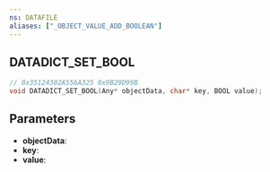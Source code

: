 ```yaml
---
ns: DATAFILE
aliases: ["_OBJECT_VALUE_ADD_BOOLEAN"]
---
```

## DATADICT_SET_BOOL

```c
// 0x35124302A556A325 0x9B29D99B
void DATADICT_SET_BOOL(Any* objectData, char* key, BOOL value);
```


## Parameters
* **objectData**: 
* **key**: 
* **value**: 

